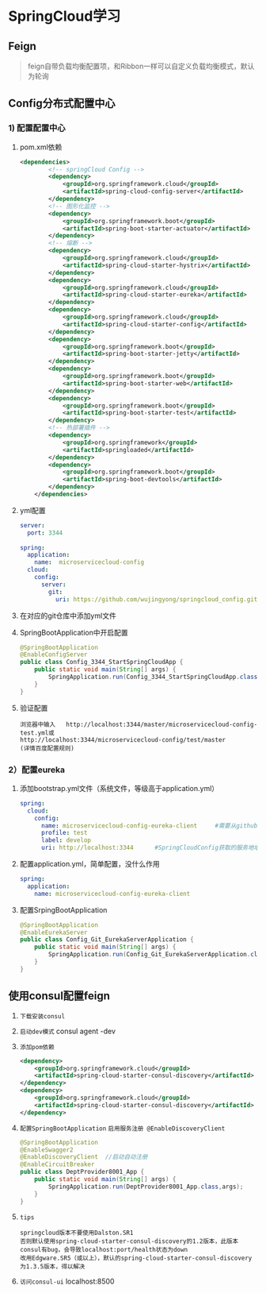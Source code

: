 # SpringCloud学习



## Feign

> feign自带负载均衡配置项，和Ribbon一样可以自定义负载均衡模式，默认为轮询



## Config分布式配置中心

###  1) 配置配置中心

1. pom.xml依赖 

   ```xml
   <dependencies>
           <!-- springCloud Config -->
           <dependency>
               <groupId>org.springframework.cloud</groupId>
               <artifactId>spring-cloud-config-server</artifactId>
           </dependency>
           <!-- 图形化监控 -->
           <dependency>
               <groupId>org.springframework.boot</groupId>
               <artifactId>spring-boot-starter-actuator</artifactId>
           </dependency>
           <!-- 熔断 -->
           <dependency>
               <groupId>org.springframework.cloud</groupId>
               <artifactId>spring-cloud-starter-hystrix</artifactId>
           </dependency>
           <dependency>
               <groupId>org.springframework.cloud</groupId>
               <artifactId>spring-cloud-starter-eureka</artifactId>
           </dependency>
           <dependency>
               <groupId>org.springframework.cloud</groupId>
               <artifactId>spring-cloud-starter-config</artifactId>
           </dependency>
           <dependency>
               <groupId>org.springframework.boot</groupId>
               <artifactId>spring-boot-starter-jetty</artifactId>
           </dependency>
           <dependency>
               <groupId>org.springframework.boot</groupId>
               <artifactId>spring-boot-starter-web</artifactId>
           </dependency>
           <dependency>
               <groupId>org.springframework.boot</groupId>
               <artifactId>spring-boot-starter-test</artifactId>
           </dependency>
           <!-- 热部署插件 -->
           <dependency>
               <groupId>org.springframework</groupId>
               <artifactId>springloaded</artifactId>
           </dependency>
           <dependency>
               <groupId>org.springframework.boot</groupId>
               <artifactId>spring-boot-devtools</artifactId>
           </dependency>
       </dependencies>
   ```

2. yml配置

   ```yaml
   server: 
     port: 3344 
     
   spring:
     application:
       name:  microservicecloud-config
     cloud:
       config:
         server:
           git:
             uri: https://github.com/wujingyong/springcloud_config.git #GitHub上面的git仓库名字
   ```

3. 在对应的git仓库中添加yml文件

4. SpringBootApplication中开启配置

   ```java
   @SpringBootApplication
   @EnableConfigServer
   public class Config_3344_StartSpringCloudApp {
       public static void main(String[] args) {
           SpringApplication.run(Config_3344_StartSpringCloudApp.class, args);
       }
   }
   ```

5. 验证配置

   ```text
   浏览器中输入   http://localhost:3344/master/microservicecloud-config-test.yml或
   http://localhost:3344/microservicecloud-config/test/master
   (详情百度配置规则)
   ```


### 2）配置eureka

1. 添加bootstrap.yml文件（系统文件，等级高于application.yml）

   ```yaml
   spring:
     cloud:
       config:
         name: microservicecloud-config-eureka-client     #需要从github上读取的资源名称，注意没有yml后缀名
         profile: test
         label: develop
         uri: http://localhost:3344      #SpringCloudConfig获取的服务地址
   ```

2. 配置application.yml，简单配置，没什么作用

   ```yml
   spring:
     application:
       name: microservicecloud-config-eureka-client
   ```

3. 配置SrpingBootApplication

   ```java
   @SpringBootApplication
   @EnableEurekaServer
   public class Config_Git_EurekaServerApplication {
       public static void main(String[] args) {
           SpringApplication.run(Config_Git_EurekaServerApplication.class,args);
       }
   }
   ```



## 使用consul配置feign

1. `下载安装consul`

2. `启动dev模式`  consul agent -dev

3. `添加pom依赖`

   ```xml
   <dependency>
       <groupId>org.springframework.cloud</groupId>
       <artifactId>spring-cloud-starter-consul-discovery</artifactId>
   </dependency>
   <dependency>
       <groupId>org.springframework.cloud</groupId>
       <artifactId>spring-cloud-starter-consul-discovery</artifactId>
   </dependency>
   ```

4. `配置SpringBootApplication` `启用服务注册 @EnableDiscoveryClient`

   ```java
   @SpringBootApplication
   @EnableSwagger2
   @EnableDiscoveryClient  //启动自动注册
   @EnableCircuitBreaker
   public class DeptProvider8001_App {
       public static void main(String[] args) {
           SpringApplication.run(DeptProvider8001_App.class,args);
       }
   }
   ```

5. `tips` 

   ```text
   springcloud版本不要使用Dalston.SR1 
   否则默认使用spring-cloud-starter-consul-discovery的1.2版本，此版本consul有bug，会导致localhost:port/health状态为down
   改用Edgware.SR5（或以上），默认的spring-cloud-starter-consul-discovery为1.3.5版本，得以解决
   ```

6. ``访问consul-ui``  localhost:8500